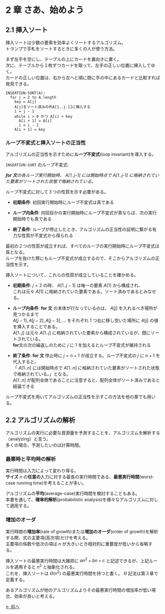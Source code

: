 # 2 章 さあ、始めよう

## 2.1 挿入ソート

挿入ソートは少数の要素を効率よくソートするアルゴリズム。  
トランプで手札をソートするときに多くの人が使う方法。

まず左手を空にし、テーブルの上にカードを裏向きに置く。  
次に、テーブルから１枚ずつカードを取って、左手の正しい位置に挿入してゆく。  
カードの正しい位置は、右から左へと順に既に手の中にあるカードと比較すれば発見できる。

```pseudo
INSERTION-SORT(A):
  for j = 2 to A.length
    key = A[j]
    A[j]をソート済みの列A[1..j-1]に挿入する
    i = j - 1
    while i > 0 かつ A[i] > key
      A[i + 1] = A[i]
      i = i - 1
    A[i + 1] = key
```

### ループ不変式と挿入ソートの正当性

アルゴリズムの正当性を示すために**ループ不変式**(loop invariant)を導入する。

`INSERTION-SORT` のループ不変式:

<i>**for 文**の各ループ実行開始時、 $\textit{A[1..j-1]}$ には開始時点で $\textit{A[1..j-1]}$ に格納されていた要素がソートされた状態で格納されている。</i>

ループ不変式に対して３つの性質を示す必要がある。

- **初期条件**: 初回実行開始時にループ不変式は真である

- **ループ内条件**: 何回目かの実行開始時にループ不変式が真ならば、次の実行開始時でも真である

- **終了条件**: ループが停止したとき、アルゴリズムの正当性の証明に繋がる有力な性質が不変式から得られる

最初の２つの性質が成立すれば、すべてのループの実行開始時にループ不変式は真となる。  
ループを抜けた際にもループ不変式が成立するので、そこからアルゴリズムの正当性を示す。

挿入ソートについて、これらの性質が成立していることを確かめる。

- **初期条件**: $j=2$ の時、 $A[1..j-1]$ は唯一の要素 $A[1]$ から構成され、  
  これは元々 $A[1]$ に格納されていた要素である。ソート済みであるとみなせる。

- **ループ内条件**: **for 文** の本体が行なっているのは、 $A[j]$ を入れるべき場所が見つかるまで  
  $A[j-1],A[j-2],A[j-3],...$ をそれぞれ 1 つ右に移し空いた場所に $A[j]$ の値を挿入することである。  
  $A[1..j]$ は元々 $A[1..j]$ に格納されていた要素から構成されているが、既にソートされている。  
  **for**文の次の繰返しのために $j$ に $1$ を加えるとループ不変式が維持される

- **終了条件**: **for 文** 停止時に $j = n + 1$ が成立する。ループ不変式の $j$ に $n + 1$ を代入すると、  
  「 $A[1..n]$ には開始時点で $A[1..n]$ に格納されていた要素がソートされた状態で格納されている。」となる。  
  $A[1..n]$ が配列全体であることに注意すると、配列全体がソート済みであると結論できる

ループ不変式を用いてアルゴリズムの正当性を示すこの方法を他の章でも用いる。

## 2.2 アルゴリズムの解析

アルゴリズムの実行に必要な資源量を予測することを、アルゴリズムを解析する（analyzing）と言う。  
多くの場合、予測したいのは計算時間。

### 最悪時と平均時の解析

実行時間は入力によって変わり得る。  
**サイズ** $n$ の**任意の**入力に対する最長の実行時間である、**最悪実行時間**(worst-case running time)を考えることが多い。

アルゴリズムの**平均**(average-case)実行時間を検討することもある。  
本書を通して、**確率的解析**(probabilistic analysis)を様々なアルゴリズムに対して適用する。

### 増加のオーダ

実行時間の**増加率**(rate of growth)または**増加のオーダ**(order of growth)を解析する際、式の主要項(高次項)だけを考える。  
主要項の係数や低次の項は $n$ が大きいとき相対的に重要度が低いから省略する。

挿入ソートの最悪実行時間は大雑把に $an^2 + bn + c$ と記述できるが、上記ルールを適用すると $n^2$ と抽象化される。  
これを、挿入ソートは $\Theta(n^2)$ の最悪実行時間を持つと書く。 $\Theta$ 記法は第３章で定義する。

あるアルゴリズムが他のアルゴリズムよりその最悪実行時間の増加率が低い場合、効率が良いと考える。

[← 前へ](../ch01/note.md)
